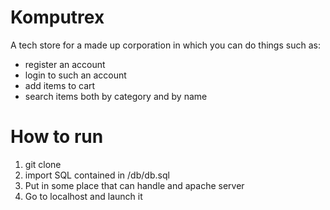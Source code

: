 # Komputrex
A tech store for a made up corporation in which you can do things such as:
- register an account
- login to such an account
- add items to cart 
- search items both by category and by name
# How to run
1. git clone
2. import SQL contained in /db/db.sql 
3. Put in some place that can handle and apache server
4. Go to localhost and launch it
